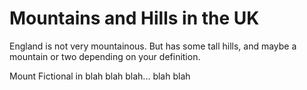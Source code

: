 Mountains and Hills in the UK
==================
England is not very mountainous.
But has some tall hills, and maybe a mountain or two depending on your definition.

Mount Fictional in blah blah blah... blah blah
